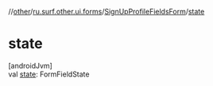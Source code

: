 //[other](../../../index.md)/[ru.surf.other.ui.forms](../index.md)/[SignUpProfileFieldsForm](index.md)/[state](state.md)

# state

[androidJvm]\
val [state](state.md): FormFieldState
